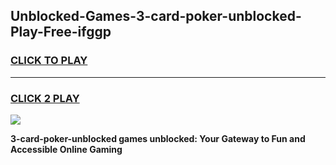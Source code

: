 
## Unblocked-Games-3-card-poker-unblocked-Play-Free-ifggp
<h3>
<a href="https://premium76.site?title=3-card-poker-unblocked&ref=23A">CLICK TO PLAY</a></h3>
<hr>

<h3>
<a href="https://premium76.site?title=3-card-poker-unblocked&ref=23A">CLICK 2 PLAY</a>
  
</h3>

<a href="https://premium76.site?title=3-card-poker-unblocked&ref=23A"><img src="https://clearcache.store/games.png"></a>


**3-card-poker-unblocked games unblocked: Your Gateway to Fun and Accessible Online Gaming**
